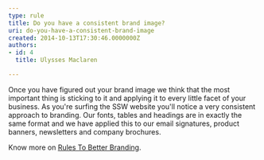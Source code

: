 ```yaml
---
type: rule
title: Do you have a consistent brand image?
uri: do-you-have-a-consistent-brand-image
created: 2014-10-13T17:30:46.0000000Z
authors:
- id: 4
  title: Ulysses Maclaren

---
```


Once you have figured out your brand image we think that the most important thing is sticking to it and applying it to every little facet of your business. As you're surfing the SSW website you'll notice a very consistent approach to branding. Our fonts, tables and headings are in exactly the same format and we have applied this to our email signatures, product banners, newsletters and company brochures.
 
Know more on [Rules To Better Branding](http&#58;//www.ssw.com.au/ssw/Standards/Rules/RulestoBetterBranding.aspx).

